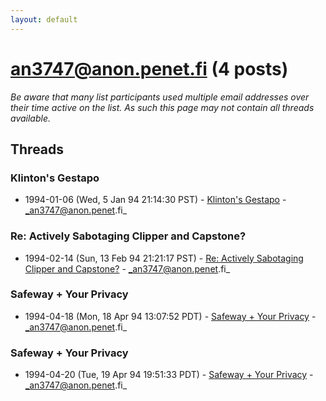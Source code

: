 ```yaml
---
layout: default
---
```


# an3747@anon.penet.fi (4 posts)

_Be aware that many list participants used multiple email addresses over their time active on the list. As such this page may not contain all threads available._

## Threads

### Klinton's Gestapo
+ 1994-01-06 (Wed, 5 Jan 94 21:14:30 PST) - [Klinton's Gestapo](/archive/1994/01/062f0c956545e7aa5b28bdddca5767a65e1f6d6b30be375f302eec95153e0383) - _an3747@anon.penet.fi_

### Re: Actively Sabotaging Clipper and Capstone?
+ 1994-02-14 (Sun, 13 Feb 94 21:21:17 PST) - [Re: Actively Sabotaging Clipper and Capstone?](/archive/1994/02/4fc30474e79923fb39b3010e92a340185378e8d465d6d76553daadf57c405096) - _an3747@anon.penet.fi_

### Safeway + Your Privacy
+ 1994-04-18 (Mon, 18 Apr 94 13:07:52 PDT) - [Safeway + Your Privacy](/archive/1994/04/4107fb11af9f90d5a2f7498db4cba5422d36f040d7d3724916e128352e54453d) - _an3747@anon.penet.fi_

### Safeway + Your Privacy
+ 1994-04-20 (Tue, 19 Apr 94 19:51:33 PDT) - [Safeway + Your Privacy](/archive/1994/04/ee0f24ffe1bfe27e92ca5376cfbff7253376fc3d3de53513e030a25a313240ee) - _an3747@anon.penet.fi_

